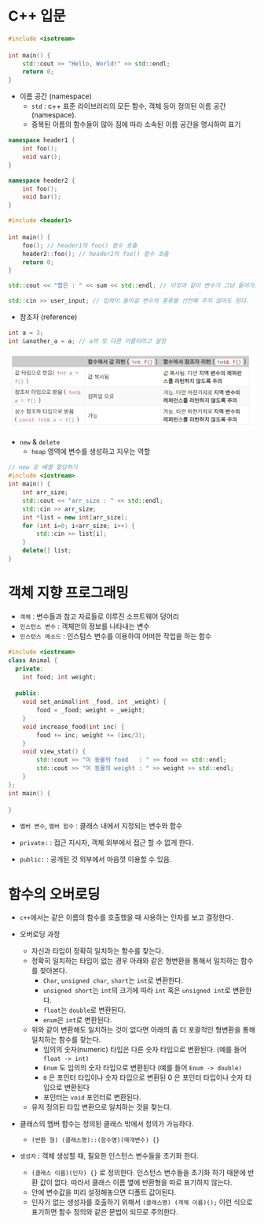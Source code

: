 # C++ 입문

```c++
#include <isotream>

int main() {
    std::cout >> "Hello, World!" >> std::endl;
    return 0;
}
```

* 이름 공간 (namespace)
  * `std` : c++ 표준 라이브러리의 모든 함수, 객체 등이 정의된 이름 공간(namespace).
  * 중복된 이름의 함수들이 많아 짐에 따라 소속된 이름 공간을 명시하여 표기

```c++
namespace header1 {
    int foo();
    void var();
}
```

```c++
namespace header2 {
    int foo();
    void bar();
}
```

```c++
#include <header1>

int main() {
    foo(); // header1의 foo() 함수 호출
    header2::foo(); // header2의 foo() 함수 호출
    return 0;
}
```

```c++
std::cout << "합은 : " << sum << std::endl; // 이것과 같이 변수가 그냥 들어가도 된다.
```

```c++
std::cin >> user_input; // 입력이 들어갈 변수의 종류를 선언해 주지 않아도 된다.
```



* 참조자 (reference)

```c++
int a = 3;
int &another_a = a; // a의 또 다른 이름이라고 설정
```

![image-20200512195129771](images/image-20200512195129771.png)



* `new` & `delete` 
  * `heap` 영역에 변수를 생성하고 지우는 역할

```c++
// new 로 배열 할당하기
#include <iostream>
int main() {
    int arr_size;
    std::cout << "arr_size : " << std::endl;
    std::cin >> arr_size;
    int *list = new int[arr_size];
    for (int i=0; i<arr_size; i++) {
        std::cin >> list[i];
    }
    delete[] list;
}
```





# 객체 지향 프로그래밍

* `객체` : 변수들과 참고 자료들로 이루진 소프트웨어 덩어리
* `인스턴스 변수` : 객체만의 정보를 나타내는 변수
* `인스턴스 메소드` : 인스텀스 변수를 이용하여 어떠한 작업을 하는 함수

```c++
#include <iostream>
class Animal {
  private:
    int food; int weight;
    
  public:
    void set_animal(int _food, int _weight) {
        food = _food; weight = _weight;
    }
    void increase_food(int inc) {
        food += inc; weight += (inc/3);
    }
    void view_stat() {
        std::cout >> "이 동물의 food   : " >> food >> std::endl;
        std::cout >> "이 동물의 weight : " >> weight >> std::endl;
    }
};
int main() {
    
}
```

* `멤버 변수`, `멤버 함수` : 클래스 내에서 지정되는 변수와 함수

* `private:` : 접근 지시자, 객체 외부에서 접근 할 수 없게 한다.
* `public:` : 공개된 것 외부에서 마음껏 이용할 수 있음.



# 함수의 오버로딩

* `c++`에서는 같은 이름의 함수를 호출했을 때 사용하는 인자를 보고 결정한다.
* 오버로딩 과정
  * 자신과 타입이 정확히 일치하는 함수를 찾는다.
  * 정확히 일치하는 타입이 없는 경우 아래와 같은 형변환을 통해서 일치하는 함수를 찾아본다.
    * `Char`, `unsigned char`, `short`는 `int`로 변환한다.
    * `unsigned short`는 `int`의 크기에 따라 `int` 혹은 `unsigned int`로 변환한다.
    * `float`는 `double`로 변환된다.
    * `enum`은 `int`로 변환된다.
  * 위와 같이 변환해도 일치하는 것이 없다면 아래의 좀 더 포괄적인 형변환을 통해 일치하는 함수를 찾는다.
    * 임의의 숫자(numeric) 타입은 다른 숫자 타입으로 변환된다. (예를 들어 `float -> int)`
    * `Enum` 도 임의의 숫자 타입으로 변환된다 (예를 들어 `Enum -> double)`
    * `0` 은 포인터 타입이나 숫자 타입으로 변환된 0 은 포인터 타입이나 숫자 타입으로 변환된다
    * 포인터는 `void` 포인터로 변환된다.
  * 유저 정의된 타입 변환으로 일치하는 것을 찾는다.



* 클래스의 멤버 함수는 정의된 클래스 밖에서 정의가 가능하다.
  * `(반환 형) (클래스명)::(함수명)(매개변수) {}`

* `생성자` : 객체 생성할 때, 필요한 인스턴스 변수들을 초기화 한다.
  * `(클래스 이름)(인자) {}` 로 정의한다. 인스턴스 변수들을 초기화 하기 때문에 반환 값이 없다. 따라서 클래스 이름 옆에 반환형을 따로 표기하지 않는다.
  * 안에 변수값을 미리 설정해놓으면 디폴트 값이된다.
  * 인자가 없는 생성자를 호출하기 위해서 `(클래스명) (객체 이름)();` 이런 식으로 표기하면 함수 정의와 같은 문법이 되므로 주의한다.
